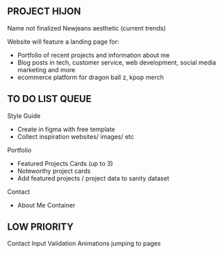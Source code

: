 ## PROJECT HIJON

Name not finalized
Newjeans aesthetic (current trends)

Website will feature a landing page for:

- Portfolio of recent projects and information about me
- Blog posts in tech, customer service, web development, social media marketing and more
- ecommerce platform for dragon ball z, kpop merch

## TO DO LIST QUEUE

Style Guide

- Create in figma with free template
- Collect inspiration websites/ images/ etc

Portfolio

- Featured Projects Cards (up to 3)
- Noteworthy project cards
- Add featured projects / project data to sanity dataset

Contact

- About Me Container

## LOW PRIORITY

Contact Input Validation
Animations jumping to pages
